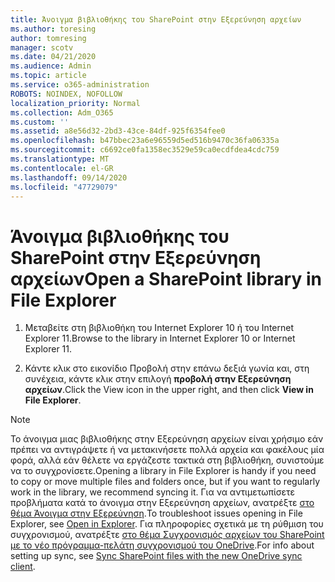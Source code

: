 ```yaml
---
title: Άνοιγμα βιβλιοθήκης του SharePoint στην Εξερεύνηση αρχείων
ms.author: toresing
author: tomresing
manager: scotv
ms.date: 04/21/2020
ms.audience: Admin
ms.topic: article
ms.service: o365-administration
ROBOTS: NOINDEX, NOFOLLOW
localization_priority: Normal
ms.collection: Adm_O365
ms.custom: ''
ms.assetid: a8e56d32-2bd3-43ce-84df-925f6354fee0
ms.openlocfilehash: b47bbec23a6e96559d5ed516b9470c36fa06335a
ms.sourcegitcommit: c6692ce0fa1358ec3529e59ca0ecdfdea4cdc759
ms.translationtype: MT
ms.contentlocale: el-GR
ms.lasthandoff: 09/14/2020
ms.locfileid: "47729079"
---
```

# <a name="open-a-sharepoint-library-in-file-explorer"></a><span data-ttu-id="cfc2d-102">Άνοιγμα βιβλιοθήκης του SharePoint στην Εξερεύνηση αρχείων</span><span class="sxs-lookup"><span data-stu-id="cfc2d-102">Open a SharePoint library in File Explorer</span></span>

1. <span data-ttu-id="cfc2d-103">Μεταβείτε στη βιβλιοθήκη του Internet Explorer 10 ή του Internet Explorer 11.</span><span class="sxs-lookup"><span data-stu-id="cfc2d-103">Browse to the library in Internet Explorer 10 or Internet Explorer 11.</span></span> 
    
2. <span data-ttu-id="cfc2d-104">Κάντε κλικ στο εικονίδιο Προβολή στην επάνω δεξιά γωνία και, στη συνέχεια, κάντε κλικ στην επιλογή **προβολή στην Εξερεύνηση αρχείων**.</span><span class="sxs-lookup"><span data-stu-id="cfc2d-104">Click the View icon in the upper right, and then click **View in File Explorer**.</span></span>
    
> [!NOTE]
> <span data-ttu-id="cfc2d-105">Το άνοιγμα μιας βιβλιοθήκης στην Εξερεύνηση αρχείων είναι χρήσιμο εάν πρέπει να αντιγράψετε ή να μετακινήσετε πολλά αρχεία και φακέλους μία φορά, αλλά εάν θέλετε να εργάζεστε τακτικά στη βιβλιοθήκη, συνιστούμε να το συγχρονίσετε.</span><span class="sxs-lookup"><span data-stu-id="cfc2d-105">Opening a library in File Explorer is handy if you need to copy or move multiple files and folders once, but if you want to regularly work in the library, we recommend syncing it.</span></span> <span data-ttu-id="cfc2d-106">Για να αντιμετωπίσετε προβλήματα κατά το άνοιγμα στην Εξερεύνηση αρχείων, ανατρέξτε [στο θέμα Άνοιγμα στην Εξερεύνηση](https://go.microsoft.com/fwlink/?linkid=871665).</span><span class="sxs-lookup"><span data-stu-id="cfc2d-106">To troubleshoot issues opening in File Explorer, see [Open in Explorer](https://go.microsoft.com/fwlink/?linkid=871665).</span></span> <span data-ttu-id="cfc2d-107">Για πληροφορίες σχετικά με τη ρύθμιση του συγχρονισμού, ανατρέξτε [στο θέμα Συγχρονισμός αρχείων του SharePoint με το νέο πρόγραμμα-πελάτη συγχρονισμού του OneDrive](https://go.microsoft.com/fwlink/?linkid=871666).</span><span class="sxs-lookup"><span data-stu-id="cfc2d-107">For info about setting up sync, see [Sync SharePoint files with the new OneDrive sync client](https://go.microsoft.com/fwlink/?linkid=871666).</span></span> 
  

